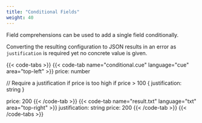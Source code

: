 ```yaml
---
title: "Conditional Fields"
weight: 40
---
```


Field comprehensions can be used to
add a single field conditionally.

Converting the resulting configuration to JSON results in an error
as `justification` is required yet no concrete value is given.

{{< code-tabs >}}
{{< code-tab name="conditional.cue" language="cue" area="top-left" >}}
price: number

// Require a justification if price is too high
if price > 100 {
	justification: string
}

price: 200
{{< /code-tab >}}
{{< code-tab name="result.txt" language="txt" area="top-right" >}}
justification: string
price:         200
{{< /code-tab >}}
{{< /code-tabs >}}
